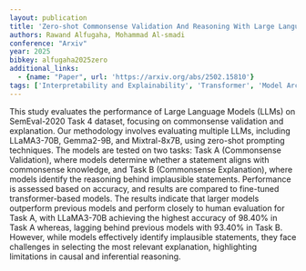 ```yaml
---
layout: publication
title: 'Zero-shot Commonsense Validation And Reasoning With Large Language Models: An Evaluation On Semeval-2020 Task 4 Dataset'
authors: Rawand Alfugaha, Mohammad Al-smadi
conference: "Arxiv"
year: 2025
bibkey: alfugaha2025zero
additional_links:
  - {name: "Paper", url: 'https://arxiv.org/abs/2502.15810'}
tags: ['Interpretability and Explainability', 'Transformer', 'Model Architecture', 'Prompting', 'Pretraining Methods']
---
```

This study evaluates the performance of Large Language Models (LLMs) on
SemEval-2020 Task 4 dataset, focusing on commonsense validation and
explanation. Our methodology involves evaluating multiple LLMs, including
LLaMA3-70B, Gemma2-9B, and Mixtral-8x7B, using zero-shot prompting techniques.
The models are tested on two tasks: Task A (Commonsense Validation), where
models determine whether a statement aligns with commonsense knowledge, and
Task B (Commonsense Explanation), where models identify the reasoning behind
implausible statements. Performance is assessed based on accuracy, and results
are compared to fine-tuned transformer-based models. The results indicate that
larger models outperform previous models and perform closely to human
evaluation for Task A, with LLaMA3-70B achieving the highest accuracy of 98.40%
in Task A whereas, lagging behind previous models with 93.40% in Task B.
However, while models effectively identify implausible statements, they face
challenges in selecting the most relevant explanation, highlighting limitations
in causal and inferential reasoning.
